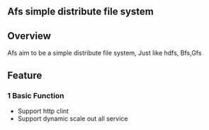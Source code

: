 ## Afs simple distribute file system 

## Overview

Afs aim to be a simple distribute file system,   Just like hdfs, Bfs,Gfs

## Feature

### 1 Basic Function
- Support http clint 
- Support dynamic scale out all service

